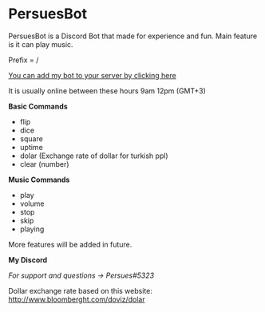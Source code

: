# PersuesBot
PersuesBot is a Discord Bot that made for experience and fun.
Main feature is it can play music.

Prefix = /

[You can add my bot to your server by clicking here](https://discordapp.com/api/oauth2/authorize?client_id=440163732383989761&permissions=0&scope=bot)

It is usually online between these hours 9am 12pm (GMT+3)


**Basic Commands**
- flip     
- dice          
- square        
- uptime
- dolar (Exchange rate of dollar for turkish ppl) 
- clear (number)

**Music Commands**
- play
- volume
- stop
- skip
- playing

More features will be added in future.

**My Discord**

*For support and questions -> Persues#5323*
 
Dollar exchange rate based on this website: http://www.bloomberght.com/doviz/dolar
